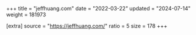 +++
title = "jeffhuang.com"
date = "2022-03-22"
updated = "2024-07-14"
weight = 181973

[extra]
source = "https://jeffhuang.com/"
ratio = 5
size = 178
+++
